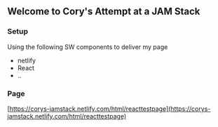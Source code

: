 ## Welcome to Cory's Attempt at a JAM Stack

### Setup

Using the following SW components to deliver my page

- netlify
- React
- ..

### Page

[https://corys-jamstack.netlify.com/html/reacttestpage](https://corys-jamstack.netlify.com/html/reacttestpage)
